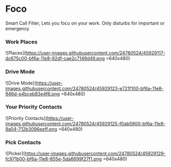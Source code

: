 # Foco
Smart Call Filter, Lets you focu on your work. Only disturbs for important or emergency

### Work Places
![Places](https://user-images.githubusercontent.com/24780524/45929117-dc675c00-bf6a-11e8-92df-cae2c7149d49.png =640x480)

### Drive Mode
![Drive Mode](https://user-images.githubusercontent.com/24780524/45929123-e721f100-bf6a-11e8-946d-e4bceb83e4f6.png =640x480)

### Your Priority Contacts
![Priority Contacts](https://user-images.githubusercontent.com/24780524/45929125-f0ab5900-bf6a-11e8-9a04-712b3096eeff.png =640x480)

### Pick Contacts
![Picker](https://user-images.githubusercontent.com/24780524/45929129-fc971b00-bf6a-11e8-855e-5da6699f27f1.png =640x480)
